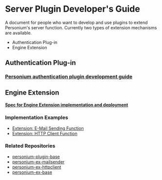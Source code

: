 # Server Plugin Developer's Guide  

A document for people who want to develop and use plugins to extend Personium's server function.
Currently two types of extension mechanisms are available.

* Authentication Plug-in
* Engine Extension

## Authentication Plug-in

### [Personium authentication plugin development guide](./Personium_AuthenticationPluginDeveloperManual.md)  

## Engine Extension

#### [Spec for Engine Extension implementation and deployment](./EngineExtension_Imple_and_Deploy.md)  
### Implementation Examples 

* [Extension: E-Mail Sending Function](https://github.com/personium/personium-ex-mailsender)
* [Extension: HTTP Client Function](https://github.com/personium/personium-ex-httpclient)


### Related Repositories

* [personium-plugin-base](https://github.com/personium/personium-plugin-base)
* [personium-ex-mailsender](https://github.com/personium/personium-ex-mailsender)
* [personium-ex-httpclient](https://github.com/personium/personium-ex-httpclient)
* [personium-ex-base](https://github.com/personium/personium-ex-base)
